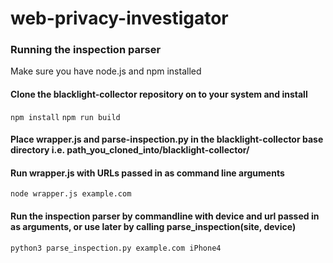 # web-privacy-investigator

<h3>Running the inspection parser</h3>

Make sure you have node.js and npm installed

<h4>Clone the blacklight-collector repository on to your system and install</h4>

`
npm install
`
`
npm run build
`

<h4>Place wrapper.js and parse-inspection.py in the blacklight-collector base directory i.e. path_you_cloned_into/blacklight-collector/ </h4>

<h4>Run wrapper.js with URLs passed in as command line arguments </h4>

`
node wrapper.js example.com
`

<h4>Run the inspection parser by commandline with device and url passed in as arguments, or use later by calling parse_inspection(site, device) </h4>

`
python3 parse_inspection.py example.com iPhone4
`
